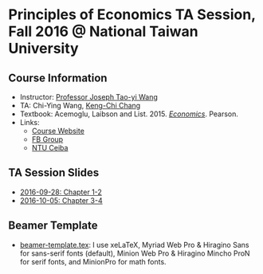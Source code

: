 # Principles of Economics TA Session, Fall 2016 @ National Taiwan University

## Course Information
- Instructor: [Professor Joseph Tao-yi Wang](http://homepage.ntu.edu.tw/~josephw)
- TA: Chi-Ying Wang, [Keng-Chi Chang](http://kengchichang.github.io)
- Textbook: Acemoglu, Laibson and List. 2015. [*Economics*](https://www.amazon.com/Economics-Daron-Acemoglu/dp/0321391586). Pearson.
- Links:
  - [Course Website](http://homepage.ntu.edu.tw/~josephw/principles_micro_16F.htm)
  - [FB Group](https://www.facebook.com/groups/1100981933320734/)
  - [NTU Ceiba](https://ceiba.ntu.edu.tw/course/19783d/index.htm)


## TA Session Slides
- [2016-09-28: Chapter 1-2](0928/PE_Session_0928.pdf)
- [2016-10-05: Chapter 3-4](1005/PE_Session_1005.pdf)


## Beamer Template
- [beamer-template.tex](template/beamer-template.tex):
I use xeLaTeX, Myriad Web Pro & Hiragino Sans for sans-serif fonts (default), Minion Web Pro & Hiragino Mincho ProN for serif fonts, and MinionPro for math fonts.
